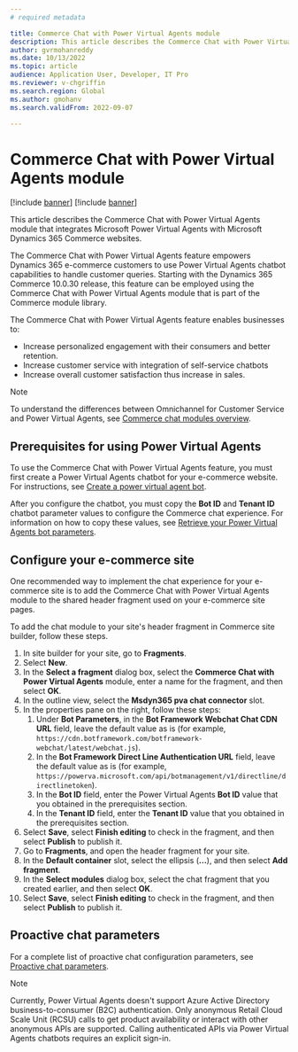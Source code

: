 ```yaml
---
# required metadata

title: Commerce Chat with Power Virtual Agents module 
description: This article describes the Commerce Chat with Power Virtual Agents module that integrates Microsoft Power Virtual Agents with Microsoft Dynamics 365 Commerce websites.
author: gvrmohanreddy
ms.date: 10/13/2022
ms.topic: article
audience: Application User, Developer, IT Pro
ms.reviewer: v-chgriffin
ms.search.region: Global
ms.author: gmohanv
ms.search.validFrom: 2022-09-07

---
```


# Commerce Chat with Power Virtual Agents module 

[!include [banner](includes/banner.md)]
[!include [banner](includes/preview-banner.md)]

This article describes the Commerce Chat with Power Virtual Agents module that integrates Microsoft Power Virtual Agents with Microsoft Dynamics 365 Commerce websites.

The Commerce Chat with Power Virtual Agents feature empowers Dynamics 365 e-commerce customers to use Power Virtual Agents chatbot capabilities to handle customer queries. Starting with the Dynamics 365 Commerce 10.0.30 release, this feature can be employed using the Commerce Chat with Power Virtual Agents module that is part of the Commerce module library.

The Commerce Chat with Power Virtual Agents feature enables businesses to:

- Increase personalized engagement with their consumers and better retention.
- Increase customer service with integration of self-service chatbots
- Increase overall customer satisfaction thus increase in sales.
 
> [!NOTE] 
> To understand the differences between Omnichannel for Customer Service and Power Virtual Agents, see [Commerce chat modules overview](/commerce-chat-modules-overview.md).

## Prerequisites for using Power Virtual Agents

To use the Commerce Chat with Power Virtual Agents feature, you must first create a Power Virtual Agents chatbot for your e-commerce website. For instructions, see [Create a power virtual agent bot](/power-virtual-agents/authoring-first-bot).

After you configure the chatbot, you must copy the **Bot ID** and **Tenant ID** chatbot parameter values to configure the Commerce chat experience. For information on how to copy these values, see [Retrieve your Power Virtual Agents bot parameters](/power-virtual-agents/publication-connect-bot-to-custom-application#retrieve-your-power-virtual-agents-bot-parameters).

## Configure your e-commerce site 

One recommended way to implement the chat experience for your e-commerce site is to add the Commerce Chat with Power Virtual Agents module to the shared header fragment used on your e-commerce site pages.

To add the chat module to your site's header fragment in Commerce site builder, follow these steps.

1. In site builder for your site, go to **Fragments**.
1. Select **New**.
1. In the **Select a fragment** dialog box, select the **Commerce Chat with Power Virtual Agents** module, enter a name for the fragment, and then select **OK**.
1. In the outline view, select the **Msdyn365 pva chat connector** slot.
1. In the properties pane on the right, follow these steps:
    1. Under **Bot Parameters**, in the **Bot Framework Webchat Chat CDN URL** field, leave the default value as is (for example, `https://cdn.botframework.com/botframework-webchat/latest/webchat.js`).
    1. In the **Bot Framework Direct Line Authentication URL** field, leave the default value as is (for example, `https://powerva.microsoft.com/api/botmanagement/v1/directline/directlinetoken`).
    1. In the **Bot ID** field, enter the Power Virtual Agents **Bot ID** value that you obtained in the prerequisites section.
    1. In the **Tenant ID** field, enter the **Tenant ID** value that you obtained in the prerequisites section.
1. Select **Save**, select **Finish editing** to check in the fragment, and then select **Publish** to publish it.
1. Go to **Fragments**, and open the header fragment for your site.
1. In the **Default container** slot, select the ellipsis (**...**), and then select **Add fragment**.
1. In the **Select modules** dialog box, select the chat fragment that you created earlier, and then select **OK**.
1. Select **Save**, select **Finish editing** to check in the fragment, and then select **Publish** to publish it.

## Proactive chat parameters

For a complete list of proactive chat configuration parameters, see [Proactive chat parameters](/chat-modules-proactive-chat-properties.md).

<!--![Dynamics 365 Commerce Site Builder - Commerce Chat with PVA](media/Commerce-chat-with-pva-creating-new-fragment.png)-->

> [!NOTE] 
> Currently, Power Virtual Agents doesn't support Azure Active Directory business-to-consumer (B2C) authentication. Only anonymous Retail Cloud Scale Unit (RCSU) calls to get product availability or interact with other anonymous APIs are supported. Calling authenticated APIs via Power Virtual Agents chatbots requires an explicit sign-in. 
